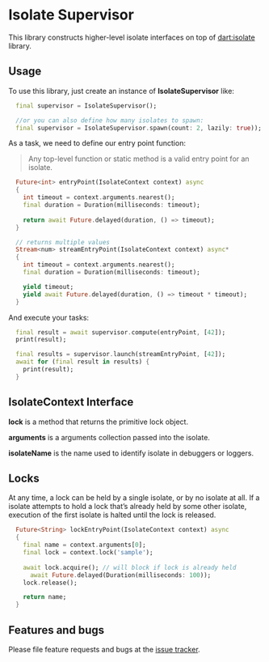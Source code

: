 # Isolate Supervisor

This library constructs higher-level isolate interfaces on top of [dart:isolate](https://api.dart.dev/stable/2.8.2/dart-isolate/dart-isolate-library.html) library. 

## Usage

To use this library, just create an instance of **IsolateSupervisor** like:

```dart
  final supervisor = IsolateSupervisor();

  //or you can also define how many isolates to spawn:
  final supervisor = IsolateSupervisor.spawn(count: 2, lazily: true));
```

As a task, we need to define our entry point function:

> Any top-level function or static method is a valid entry point for an isolate. 

```dart
  Future<int> entryPoint(IsolateContext context) async
  {
    int timeout = context.arguments.nearest();
    final duration = Duration(milliseconds: timeout);
    
    return await Future.delayed(duration, () => timeout);
  }

  // returns multiple values
  Stream<num> streamEntryPoint(IsolateContext context) async*
  {
    int timeout = context.arguments.nearest();
    final duration = Duration(milliseconds: timeout);

    yield timeout;
    yield await Future.delayed(duration, () => timeout * timeout);
  }
```

And execute your tasks:

```dart
  final result = await supervisor.compute(entryPoint, [42]);
  print(result);

  final results = supervisor.launch(streamEntryPoint, [42]);
  await for (final result in results) {
    print(result);
  }
```

## IsolateContext Interface

**lock** is a method that returns the primitive lock object.

**arguments** is a arguments collection passed into the isolate.

**isolateName** is the name used to identify isolate in debuggers or loggers.

## Locks

At any time, a lock can be held by a single isolate, or by no isolate at all. If a isolate attempts to hold a lock that’s already held by some other isolate, execution of the first isolate is halted until the lock is released.

```dart
  Future<String> lockEntryPoint(IsolateContext context) async
  {
    final name = context.arguments[0];
    final lock = context.lock('sample');
    
    await lock.acquire(); // will block if lock is already held
      await Future.delayed(Duration(milliseconds: 100));
    lock.release();

    return name;
  }
```

## Features and bugs

Please file feature requests and bugs at the [issue tracker](https://github.com/nxtSwitch/isolate_supervisor/issues).